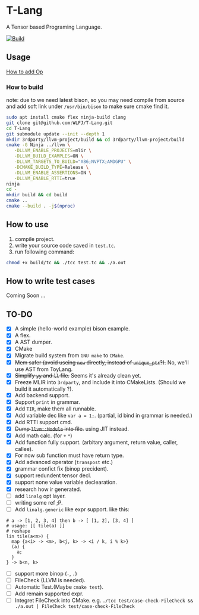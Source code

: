 # T-Lang

A Tensor based Programing Language.

[![Build](https://github.com/WLFJ/T-Lang/actions/workflows/cmake.yml/badge.svg)](https://github.com/WLFJ/T-Lang/actions/workflows/cmake.yml)

## Usage

[How to add Op](doc/how-to-add-op.md)

### How to build

note: due to we need latest bison, so you may need compile
from source and add soft link under `/usr/bin/bison` to make
sure cmake find it.

```bash
sudo apt install cmake flex ninja-build clang
git clone git@github.com:WLFJ/T-Lang.git
cd T-Lang
git submodule update --init --depth 1
mkdir 3rdparty/llvm-project/build && cd 3rdparty/llvm-project/build
cmake -G Ninja ../llvm \
   -DLLVM_ENABLE_PROJECTS=mlir \
   -DLLVM_BUILD_EXAMPLES=ON \
   -DLLVM_TARGETS_TO_BUILD="X86;NVPTX;AMDGPU" \
   -DCMAKE_BUILD_TYPE=Release \
   -DLLVM_ENABLE_ASSERTIONS=ON \
   -DLLVM_ENABLE_RTTI=true
ninja
cd -
mkdir build && cd build
cmake ..
cmake --build . -j$(nproc)
```

## How to use

1. compile project.
2. write your source code saved in `test.tc`.
3. run following command:

```bash
chmod +x build/tc && ./tcc test.tc && ./a.out
```


## How to write test cases

Coming Soon ...

## TO-DO

- [x] A simple (hello-world example) bison example.
- [x] A flex.
- [x] A AST dumper.
- [x] CMake
- [x] Migrate build system from `GNU make` to `CMake`.
- [x] ~~Mem safer (avoid useing `new` directly, instead of `unique_ptr`?).~~ No, we'll use AST from ToyLang.
- [x] ~~Simplify `yy` and `ll` file.~~ Seems it's already clean yet.
- [x] Freeze MLIR into `3rdparty`, and include it into CMakeLists. (Should we build it automatically ?).
- [x] Add backend support.
- [x] Support `print` in grammar.
- [x] Add `TIR`, make them all runnable.
- [x] Add variable dec like `var a = 1;`. (partial, id bind in grammar is needed.)
- [x] Add RTTI support cmd.
- [x] ~~Dump `llvm::Module` into file.~~ using JIT instead.
- [x] Add math calc. (for `+` `*`)
- [x] Add function fully support. (arbitary argument, return value, caller, callee).
- [x] For now sub function must have return type.
- [x] Add advanced operator (`transpost` etc.)
- [x] grammar confict fix (binop precident).
- [x] support redundent tensor decl.
- [x] support none value variable declearation.
- [x] research how ir generated.
- [ ] add `linalg` opt layer.
- [ ] writing some ref ;P.
- [ ] Add `linalg.generic` like expr support.
like this:
```
# a -> [1, 2, 3, 4] then b -> [ [1, 2], [3, 4] ]
# usage: [[ tile(a) ]]
# reshape
lin tile(a<m>) {
  map {a<i> -> <m>, b<j, k> -> <i / k, i % k>}
  (a) {
    a;
  }
} -> b<n, k>
```
- [ ] support more binop (`-`, `.`)
- [ ] FileCheck (LLVM is needed).
- [ ] Automatic Test.(Maybe `cmake test`).
- [ ] Add remain supported expr.
- [ ] Integret FileCheck into CMake. e.g. `./tcc test/case-check-FileCheck && ./a.out | FileCheck test/case-check-FileCheck`
